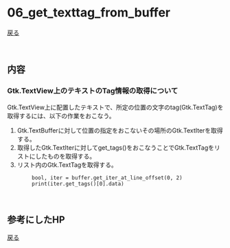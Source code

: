 # 06_get_texttag_from_buffer

[戻る](../README.md)

<br>

## 内容 

### Gtk.TextView上のテキストのTag情報の取得について

Gtk.TextView上に配置したテキストで、所定の位置の文字のtag(Gtk.TextTag)を取得するには、以下の作業をおこなう。

1. Gtk.TextBufferに対して位置の指定をおこないその場所のGtk.TextIterを取得する。
2. 取得したGtk.TextIterに対してget_tags()をおこなうことでGtk.TextTagをリストにしたものを取得する。
3. リスト内のGtk.TextTagを取得する。

```
        bool, iter = buffer.get_iter_at_line_offset(0, 2)
        print(iter.get_tags()[0].data)
```

<br>

## 参考にしたHP

[戻る](../README.md)
